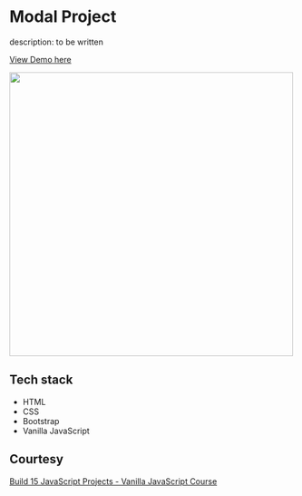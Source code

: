 # Modal Project

description: to be written

[View Demo here](https://github.com/madhuri-chitikela/modal-project)

<img src="" height="500" />

## Tech stack

- HTML
- CSS
- Bootstrap
- Vanilla JavaScript

## Courtesy

[Build 15 JavaScript Projects - Vanilla JavaScript Course](https://www.youtube.com/watch?v=3PHXvlpOkf4)

